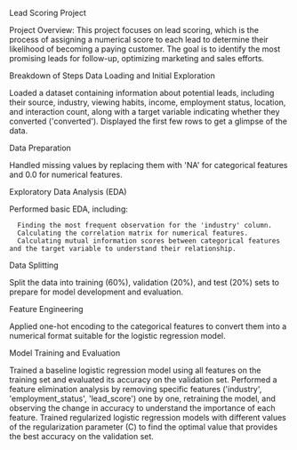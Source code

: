 Lead Scoring Project

Project Overview: This project focuses on lead scoring, which is the process of assigning a numerical score to each lead to determine their likelihood of becoming a paying customer. The goal is to identify the most promising leads for follow-up, optimizing marketing and sales efforts.

Breakdown of Steps
Data Loading and Initial Exploration

  Loaded a dataset containing information about potential leads, including their source, industry, viewing habits, income, employment status, location, and interaction count, along with a target variable indicating whether they converted ('converted').
  Displayed the first few rows to get a glimpse of the data.

Data Preparation

  Handled missing values by replacing them with 'NA' for categorical features and 0.0 for numerical features.

Exploratory Data Analysis (EDA)

  Performed basic EDA, including:
    
      Finding the most frequent observation for the 'industry' column.
      Calculating the correlation matrix for numerical features.
      Calculating mutual information scores between categorical features and the target variable to understand their relationship.
    
  

Data Splitting

  Split the data into training (60%), validation (20%), and test (20%) sets to prepare for model development and evaluation.

Feature Engineering

  Applied one-hot encoding to the categorical features to convert them into a numerical format suitable for the logistic regression model.

Model Training and Evaluation

  Trained a baseline logistic regression model using all features on the training set and evaluated its accuracy on the validation set.
  Performed a feature elimination analysis by removing specific features ('industry', 'employment_status', 'lead_score') one by one, retraining the model, and observing the change in accuracy to understand the importance of each feature.
  Trained regularized logistic regression models with different values of the regularization parameter (C) to find the optimal value that provides the best accuracy on the validation set.
